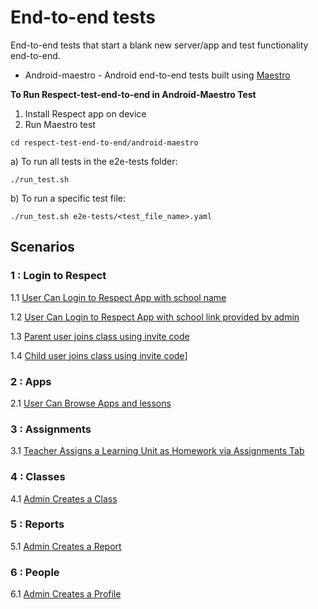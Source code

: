 # End-to-end tests

End-to-end tests that start a blank new server/app and test functionality end-to-end.

* Android-maestro - Android end-to-end tests built using [Maestro](https://maestro.mobile.dev)

**To Run Respect-test-end-to-end in Android-Maestro Test**

1) Install Respect app on device
2) Run Maestro test

```
cd respect-test-end-to-end/android-maestro
```

   a) To run all tests in the e2e-tests folder:

```
./run_test.sh
```
  b) To run a specific test file:

```
./run_test.sh e2e-tests/<test_file_name>.yaml
```

## Scenarios

### 1 : Login to Respect

1.1 [User Can Login to Respect App with school name](test-description/001_001_user_login_to_app_with_school_name_test_description.md)

1.2 [User Can Login to Respect App with school link provided by admin](test-description/001_002_user_login_to_app_with_school_link_provided_by_admin_test_description.md)

1.3 [Parent user joins class using invite code](test-description/001_003_Parent_user_join_class_using_invitecode_test_description.md)

1.4 [Child user joins class using invite code](test-description/001_004_child_user_join_class_using_invitecode_test_description.md)]

### 2 : Apps

2.1 [User Can Browse Apps and lessons ](test-description/002_browse_lessons_test_description.md)

### 3 : Assignments

3.1 [Teacher Assigns a Learning Unit as Homework via Assignments Tab](test-description/003_admin_user_assigns_assignment_to_a_class_test_description.md)

### 4 : Classes

4.1 [Admin Creates a Class](test-description/004_admin_user_adds_classes_test_description.md)

### 5 : Reports

5.1 [Admin Creates a Report](test-description/005_admin_user_creates_a_report_test_description.md)

### 6 : People

6.1 [Admin Creates a Profile](test-description/006_admin_user_adds_person_account_test_description.md)